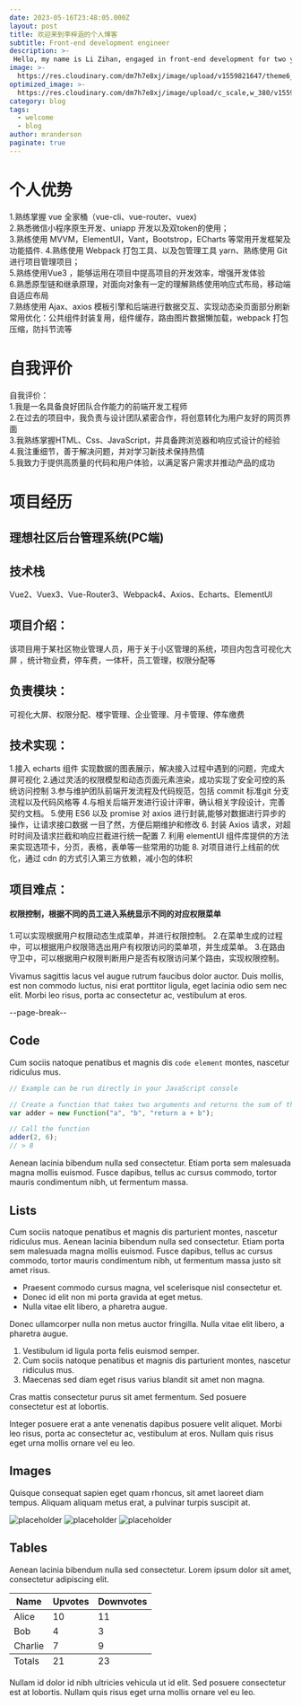 ```yaml
---
date: 2023-05-16T23:48:05.000Z
layout: post
title: 欢迎来到李梓涵的个人博客
subtitle: Front-end development engineer
description: >-
 Hello, my name is Li Zihan, engaged in front-end development for two years
image: >-
  https://res.cloudinary.com/dm7h7e8xj/image/upload/v1559821647/theme6_qeeojf.jpg
optimized_image: >-
  https://res.cloudinary.com/dm7h7e8xj/image/upload/c_scale,w_380/v1559821647/theme6_qeeojf.jpg
category: blog
tags:
  - welcome
  - blog
author: mranderson
paginate: true
---
```



# 个人优势

1.熟练掌握 vue 全家桶（vue-cli、vue-router、vuex)<br>
2.熟悉微信小程序原生开发、uniapp 开发以及双token的使用；<br>
3.熟练使用 MVVM，ElementUI，Vant，Bootstrop，ECharts 等常用开发框架及功能插件. 4.熟练使用 Webpack 打包工具、以及包管理工具 yarn、熟练使用 Git 进行项目管理项目；<br>
5.熟练使用Vue3 ，能够运用在项目中提高项目的开发效率，增强开发体验<br>
6.熟悉原型链和继承原理，对面向对象有一定的理解熟练使用响应式布局，移动端自适应布局<br>
7.熟练使用 Ajax、axios 模板引擎和后端进行数据交互、实现动态染页面部分刷新<br>
常用优化：公共组件封装复用，组件缓存，路由图片数据懒加载，webpack 打包压缩，防抖节流等


# 自我评价
自我评价：<br>
1.我是一名具备良好团队合作能力的前端开发工程师<br>
2.在过去的项目中，我负责与设计团队紧密合作，将创意转化为用户友好的网页界面<br>
3.我熟练掌握HTML、Css、JavaScript，并具备跨浏览器和响应式设计的经验<br>
4.我注重细节，善于解决问题，并对学习新技术保持热情<br>
5.我致力于提供高质量的代码和用户体验，以满足客户需求并推动产品的成功<br>

# 项目经历
## 理想社区后台管理系统(PC端)
## 技术栈
Vue2、Vuex3、Vue-Router3、Webpack4、Axios、Echarts、ElementUI
## 项目介绍：
该项目用于某社区物业管理人员，用于关于小区管理的系统，项目内包含可视化大屏
，统计物业费，停车费，一体杆，员工管理，权限分配等
## 负责模块：
可视化大屏、权限分配、楼宇管理、企业管理、月卡管理、停车缴费
## 技术实现：
1.接入 echarts 组件 实现数据的图表展示，解决接入过程中遇到的问题，完成大屏可视化
2.通过灵活的权限模型和动态页面元素渲染，成功实现了安全可控的系统访问控制
3.参与维护团队前端开发流程及代码规范，包括 commit 标准git 分支流程以及代码风格等
4.与相关后端开发进行设计评审，确认相关字段设计，完善契约文档。
5.使⽤ ES6 以及 promise 对 axios 进⾏封装,能够对数据进⾏异步的操作，让请求接⼝数据
⼀⽬了然，方便后期维护和修改
6. 封装 Axios 请求，对超时时间及请求拦截和响应拦截进行统一配置
7. 利⽤ elementUI 组件库提供的⽅法来实现选项卡，分⻚，表格，表单等⼀些常⽤的功能
8. 对项目进行上线前的优化，通过 cdn 的方式引入第三方依赖，减小包的体积
## 项目难点：
#### 权限控制，根据不同的员工进入系统显示不同的对应权限菜单
1.可以实现根据用户权限动态生成菜单，并进行权限控制。
2.在菜单生成的过程中，可以根据用户权限筛选出用户有权限访问的菜单项，并生成菜单。
3.在路由守卫中，可以根据用户权限判断用户是否有权限访问某个路由，实现权限控制。

Vivamus sagittis lacus vel augue rutrum faucibus dolor auctor. Duis mollis, est non commodo luctus, nisi erat porttitor ligula, eget lacinia odio sem nec elit. Morbi leo risus, porta ac consectetur ac, vestibulum at eros.

--page-break--

## Code

Cum sociis natoque penatibus et magnis dis `code element` montes, nascetur ridiculus mus.

```js
// Example can be run directly in your JavaScript console

// Create a function that takes two arguments and returns the sum of those arguments
var adder = new Function("a", "b", "return a + b");

// Call the function
adder(2, 6);
// > 8
```

Aenean lacinia bibendum nulla sed consectetur. Etiam porta sem malesuada magna mollis euismod. Fusce dapibus, tellus ac cursus commodo, tortor mauris condimentum nibh, ut fermentum massa.

## Lists

Cum sociis natoque penatibus et magnis dis parturient montes, nascetur ridiculus mus. Aenean lacinia bibendum nulla sed consectetur. Etiam porta sem malesuada magna mollis euismod. Fusce dapibus, tellus ac cursus commodo, tortor mauris condimentum nibh, ut fermentum massa justo sit amet risus.

* Praesent commodo cursus magna, vel scelerisque nisl consectetur et.
* Donec id elit non mi porta gravida at eget metus.
* Nulla vitae elit libero, a pharetra augue.

Donec ullamcorper nulla non metus auctor fringilla. Nulla vitae elit libero, a pharetra augue.

1. Vestibulum id ligula porta felis euismod semper.
2. Cum sociis natoque penatibus et magnis dis parturient montes, nascetur ridiculus mus.
3. Maecenas sed diam eget risus varius blandit sit amet non magna.

Cras mattis consectetur purus sit amet fermentum. Sed posuere consectetur est at lobortis.

Integer posuere erat a ante venenatis dapibus posuere velit aliquet. Morbi leo risus, porta ac consectetur ac, vestibulum at eros. Nullam quis risus eget urna mollis ornare vel eu leo.

## Images

Quisque consequat sapien eget quam rhoncus, sit amet laoreet diam tempus. Aliquam aliquam metus erat, a pulvinar turpis suscipit at.

![placeholder](https://placehold.it/800x400 "Large example image") ![placeholder](https://placehold.it/400x200 "Medium example image") ![placeholder](https://placehold.it/200x200 "Small example image")

## Tables

Aenean lacinia bibendum nulla sed consectetur. Lorem ipsum dolor sit amet, consectetur adipiscing elit.

<table>
  <thead>
    <tr>
      <th>Name</th>
      <th>Upvotes</th>
      <th>Downvotes</th>
    </tr>
  </thead>
  <tfoot>
    <tr>
      <td>Totals</td>
      <td>21</td>
      <td>23</td>
    </tr>
  </tfoot>
  <tbody>
    <tr>
      <td>Alice</td>
      <td>10</td>
      <td>11</td>
    </tr>
    <tr>
      <td>Bob</td>
      <td>4</td>
      <td>3</td>
    </tr>
    <tr>
      <td>Charlie</td>
      <td>7</td>
      <td>9</td>
    </tr>
  </tbody>
</table>

Nullam id dolor id nibh ultricies vehicula ut id elit. Sed posuere consectetur est at lobortis. Nullam quis risus eget urna mollis ornare vel eu leo.
